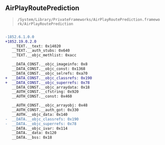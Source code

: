 ## AirPlayRoutePrediction

> `/System/Library/PrivateFrameworks/AirPlayRoutePrediction.framework/AirPlayRoutePrediction`

```diff

-1852.6.1.0.0
+1852.19.0.2.0
   __TEXT.__text: 0x14020
   __TEXT.__auth_stubs: 0x640
   __TEXT.__objc_methlist: 0xacc

   __DATA_CONST.__objc_imageinfo: 0x8
   __DATA_CONST.__objc_const: 0x1368
   __DATA_CONST.__objc_selrefs: 0xa70
+  __DATA_CONST.__objc_classrefs: 0x190
+  __DATA_CONST.__objc_superrefs: 0x78
   __DATA_CONST.__objc_arraydata: 0x18
   __AUTH_CONST.__cfstring: 0x920
   __AUTH_CONST.__const: 0x460

   __AUTH_CONST.__objc_arrayobj: 0x48
   __AUTH_CONST.__auth_got: 0x330
   __AUTH.__objc_data: 0x140
-  __DATA.__objc_classrefs: 0x190
-  __DATA.__objc_superrefs: 0x78
   __DATA.__objc_ivar: 0x114
   __DATA.__data: 0x120
   __DATA.__bss: 0x18

```
